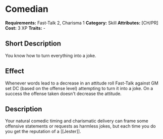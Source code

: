 # Comedian

**Requirements:** Fast-Talk 2, Charisma 1
**Category:** Skill
**Attributes:** [CH/PR]
**Cost:** 3 XP
**Traits:** -


## Short Description
You know how to turn everything into a joke.

## Effect
Whenever words lead to a decrease in an attitude roll Fast-Talk against GM set DC (based on the offense level) attempting to turn it into a joke. On a success the offense taken doesn't decrease the attitude.

## Description
Your natural comedic timing and charismatic delivery can frame some offensive statements or requests as harmless jokes, but each time you do you get the reputation of a [[Jester]].
